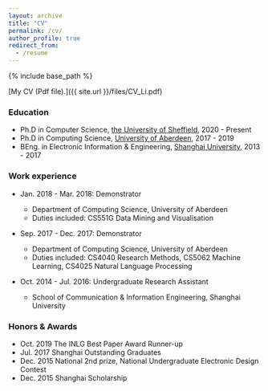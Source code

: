 ```yaml
---
layout: archive
title: "CV"
permalink: /cv/
author_profile: true
redirect_from:
  - /resume
---
```


{% include base_path %}

[My CV (Pdf file).]({{ site.url }}/files/CV_Li.pdf)


### Education

- Ph.D  in Computer Science, [the University of Sheffield](https://www.sheffield.ac.uk/), 2020 - Present
- Ph.D  in Computing Science, [University of Aberdeen](https://www.abdn.ac.uk), 2017 - 2019
- BEng. in Electronic Information & Engineering, [Shanghai University](http://www.shu.edu.cn), 2013 - 2017


### Work experience

- Jan. 2018 - Mar. 2018: Demonstrator
  - Department of Computing Science, University of Aberdeen
  - Duties included: CS551G Data Mining and Visualisation

- Sep. 2017 - Dec. 2017: Demonstrator
  - Department of Computing Science, University of Aberdeen
  - Duties included: CS4040 Research Methods, CS5062 Machine Learning, CS4025 Natural Language Processing

- Oct. 2014 - Jul. 2016: Undergraduate Research Assistant
  - School of Communication & Information Engineering, Shanghai University
  
  
### Honors & Awards

- Oct. 2019 The INLG Best Paper Award Runner-up
- Jul. 2017 Shanghai Outstanding Graduates
- Dec. 2015 National 2nd prize, National Undergraduate Electronic Design Contest 
- Dec. 2015 Shanghai Scholarship

